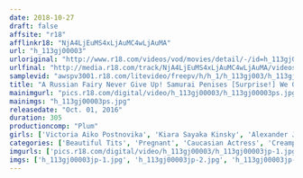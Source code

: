 ```yaml
---
date: 2018-10-27
draft: false
affsite: "r18"
afflinkr18: "NjA4LjEuMS4xLjAuMC4wLjAuMA"
url: "h_113gj00003"
urloriginal: "http://www.r18.com/videos/vod/movies/detail/-/id=h_113gj00003"
urlfinal: "http://media.r18.com/track/NjA4LjEuMS4xLjAuMC4wLjAuMA/videos/vod/movies/detail/-/id=h_113gj00003"
samplevid: "awspv3001.r18.com/litevideo/freepv/h/h_1/h_113gj003/h_113gj003_dmb_w.mp4"
title: "A Russian Fairy Never Give Up! Samurai Penises [Surprise!] We Got Them Panting And Moaning By Using Our Rock Hard Samurai Cocks [Mr. Nakata]"
mainimgurl: "pics.r18.com/digital/video/h_113gj00003/h_113gj00003ps.jpg"
mainimgs: "h_113gj00003ps.jpg"
releasedate: "Oct. 01, 2016"
duration: 305
productioncomp: "Plum"
girls: ['Victoria Aiko Postnovika', 'Kiara Sayaka Kinsky', 'Alexander Jane', 'Tricia Teen']
categories: ['Beautiful Tits', 'Pregnant', 'Caucasian Actress', 'Creampie', 'Compilation', 'Over 4 Hours']
imgurls: ['pics.r18.com/digital/video/h_113gj00003/h_113gj00003jp-1.jpg', 'pics.r18.com/digital/video/h_113gj00003/h_113gj00003jp-2.jpg', 'pics.r18.com/digital/video/h_113gj00003/h_113gj00003jp-3.jpg', 'pics.r18.com/digital/video/h_113gj00003/h_113gj00003jp-4.jpg', 'pics.r18.com/digital/video/h_113gj00003/h_113gj00003jp-5.jpg', 'pics.r18.com/digital/video/h_113gj00003/h_113gj00003jp-6.jpg', 'pics.r18.com/digital/video/h_113gj00003/h_113gj00003jp-7.jpg', 'pics.r18.com/digital/video/h_113gj00003/h_113gj00003jp-8.jpg', 'pics.r18.com/digital/video/h_113gj00003/h_113gj00003jp-9.jpg', 'pics.r18.com/digital/video/h_113gj00003/h_113gj00003jp-10.jpg', 'pics.r18.com/digital/video/h_113gj00003/h_113gj00003jp-11.jpg', 'pics.r18.com/digital/video/h_113gj00003/h_113gj00003jp-12.jpg', 'pics.r18.com/digital/video/h_113gj00003/h_113gj00003jp-13.jpg', 'pics.r18.com/digital/video/h_113gj00003/h_113gj00003jp-14.jpg', 'pics.r18.com/digital/video/h_113gj00003/h_113gj00003jp-15.jpg', 'pics.r18.com/digital/video/h_113gj00003/h_113gj00003jp-16.jpg', 'pics.r18.com/digital/video/h_113gj00003/h_113gj00003jp-17.jpg', 'pics.r18.com/digital/video/h_113gj00003/h_113gj00003jp-18.jpg', 'pics.r18.com/digital/video/h_113gj00003/h_113gj00003jp-19.jpg', 'pics.r18.com/digital/video/h_113gj00003/h_113gj00003jp-20.jpg']
imgs: ['h_113gj00003jp-1.jpg', 'h_113gj00003jp-2.jpg', 'h_113gj00003jp-3.jpg', 'h_113gj00003jp-4.jpg', 'h_113gj00003jp-5.jpg', 'h_113gj00003jp-6.jpg', 'h_113gj00003jp-7.jpg', 'h_113gj00003jp-8.jpg', 'h_113gj00003jp-9.jpg', 'h_113gj00003jp-10.jpg', 'h_113gj00003jp-11.jpg', 'h_113gj00003jp-12.jpg', 'h_113gj00003jp-13.jpg', 'h_113gj00003jp-14.jpg', 'h_113gj00003jp-15.jpg', 'h_113gj00003jp-16.jpg', 'h_113gj00003jp-17.jpg', 'h_113gj00003jp-18.jpg', 'h_113gj00003jp-19.jpg', 'h_113gj00003jp-20.jpg']
---
```


